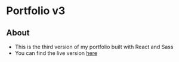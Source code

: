 # Portfolio v3

## About

+ This is the third version of my portfolio built with React and Sass
+ You can find the live version [here](https://www.henrypercy.co.uk/)
